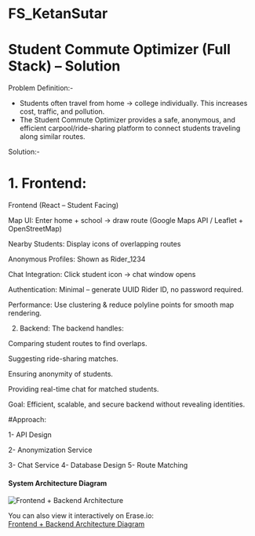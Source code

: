 # FS_KetanSutar 


# Student Commute Optimizer (Full Stack) – Solution

Problem Definition:- 
- Students often travel from home → college individually. This increases cost, traffic, and pollution.
- The Student Commute Optimizer provides a safe, anonymous, and efficient carpool/ride-sharing platform to connect students traveling along similar routes.

Solution:-
# 1. Frontend:
Frontend (React – Student Facing)

Map UI: Enter home + school → draw route (Google Maps API / Leaflet + OpenStreetMap)

Nearby Students: Display icons of overlapping routes

Anonymous Profiles: Shown as Rider_1234

Chat Integration: Click student icon → chat window opens

Authentication: Minimal – generate UUID Rider ID, no password required.

Performance: Use clustering & reduce polyline points for smooth map rendering.








2. Backend:
   The backend handles:

Comparing student routes to find overlaps.

Suggesting ride-sharing matches.

Ensuring anonymity of students.

Providing real-time chat for matched students.

Goal: Efficient, scalable, and secure backend without revealing identities.



#Approach:


1- API Design


2- Anonymization Service


3- Chat Service
4- Database Design
5- Route Matching







#### System Architecture Diagram

![Frontend + Backend Architecture](https://github.com/user-attachments/assets/7dcac3c6-696c-43d8-bb4a-9647a2fa4b61)

You can also view it interactively on Erase.io:  
[Frontend + Backend Architecture Diagram](https://app.eraser.io/workspace/BFYdl3jsqCY9F6aoewba?elements=cwBo9byY9_j93arIh3eMHA)
